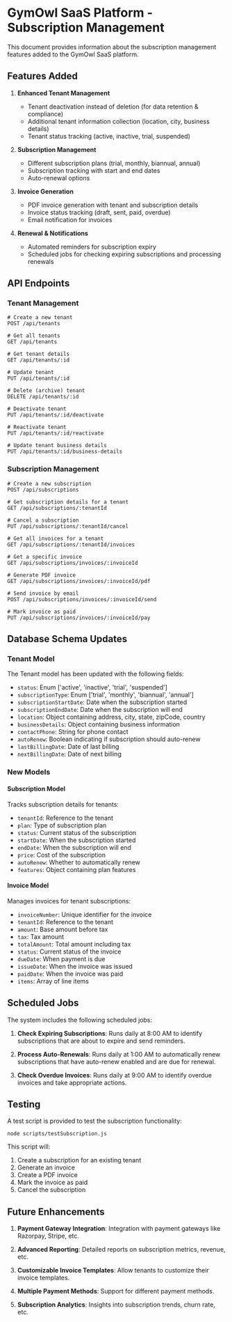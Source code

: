 # GymOwl SaaS Platform - Subscription Management

This document provides information about the subscription management features added to the GymOwl SaaS platform.

## Features Added

1. **Enhanced Tenant Management**
   - Tenant deactivation instead of deletion (for data retention & compliance)
   - Additional tenant information collection (location, city, business details)
   - Tenant status tracking (active, inactive, trial, suspended)

2. **Subscription Management**
   - Different subscription plans (trial, monthly, biannual, annual)
   - Subscription tracking with start and end dates
   - Auto-renewal options

3. **Invoice Generation**
   - PDF invoice generation with tenant and subscription details
   - Invoice status tracking (draft, sent, paid, overdue)
   - Email notification for invoices

4. **Renewal & Notifications**
   - Automated reminders for subscription expiry
   - Scheduled jobs for checking expiring subscriptions and processing renewals

## API Endpoints

### Tenant Management

```
# Create a new tenant
POST /api/tenants

# Get all tenants
GET /api/tenants

# Get tenant details
GET /api/tenants/:id

# Update tenant
PUT /api/tenants/:id

# Delete (archive) tenant
DELETE /api/tenants/:id

# Deactivate tenant
PUT /api/tenants/:id/deactivate

# Reactivate tenant
PUT /api/tenants/:id/reactivate

# Update tenant business details
PUT /api/tenants/:id/business-details
```

### Subscription Management

```
# Create a new subscription
POST /api/subscriptions

# Get subscription details for a tenant
GET /api/subscriptions/:tenantId

# Cancel a subscription
PUT /api/subscriptions/:tenantId/cancel

# Get all invoices for a tenant
GET /api/subscriptions/:tenantId/invoices

# Get a specific invoice
GET /api/subscriptions/invoices/:invoiceId

# Generate PDF invoice
GET /api/subscriptions/invoices/:invoiceId/pdf

# Send invoice by email
POST /api/subscriptions/invoices/:invoiceId/send

# Mark invoice as paid
PUT /api/subscriptions/invoices/:invoiceId/pay
```

## Database Schema Updates

### Tenant Model

The Tenant model has been updated with the following fields:

- `status`: Enum ['active', 'inactive', 'trial', 'suspended']
- `subscriptionType`: Enum ['trial', 'monthly', 'biannual', 'annual']
- `subscriptionStartDate`: Date when the subscription started
- `subscriptionEndDate`: Date when the subscription will end
- `location`: Object containing address, city, state, zipCode, country
- `businessDetails`: Object containing business information
- `contactPhone`: String for phone contact
- `autoRenew`: Boolean indicating if subscription should auto-renew
- `lastBillingDate`: Date of last billing
- `nextBillingDate`: Date of next billing

### New Models

#### Subscription Model

Tracks subscription details for tenants:

- `tenantId`: Reference to the tenant
- `plan`: Type of subscription plan
- `status`: Current status of the subscription
- `startDate`: When the subscription started
- `endDate`: When the subscription will end
- `price`: Cost of the subscription
- `autoRenew`: Whether to automatically renew
- `features`: Object containing plan features

#### Invoice Model

Manages invoices for tenant subscriptions:

- `invoiceNumber`: Unique identifier for the invoice
- `tenantId`: Reference to the tenant
- `amount`: Base amount before tax
- `tax`: Tax amount
- `totalAmount`: Total amount including tax
- `status`: Current status of the invoice
- `dueDate`: When payment is due
- `issueDate`: When the invoice was issued
- `paidDate`: When the invoice was paid
- `items`: Array of line items

## Scheduled Jobs

The system includes the following scheduled jobs:

1. **Check Expiring Subscriptions**: Runs daily at 8:00 AM to identify subscriptions that are about to expire and send reminders.

2. **Process Auto-Renewals**: Runs daily at 1:00 AM to automatically renew subscriptions that have auto-renew enabled and are due for renewal.

3. **Check Overdue Invoices**: Runs daily at 9:00 AM to identify overdue invoices and take appropriate actions.

## Testing

A test script is provided to test the subscription functionality:

```
node scripts/testSubscription.js
```

This script will:
1. Create a subscription for an existing tenant
2. Generate an invoice
3. Create a PDF invoice
4. Mark the invoice as paid
5. Cancel the subscription

## Future Enhancements

1. **Payment Gateway Integration**: Integration with payment gateways like Razorpay, Stripe, etc.

2. **Advanced Reporting**: Detailed reports on subscription metrics, revenue, etc.

3. **Customizable Invoice Templates**: Allow tenants to customize their invoice templates.

4. **Multiple Payment Methods**: Support for different payment methods.

5. **Subscription Analytics**: Insights into subscription trends, churn rate, etc.